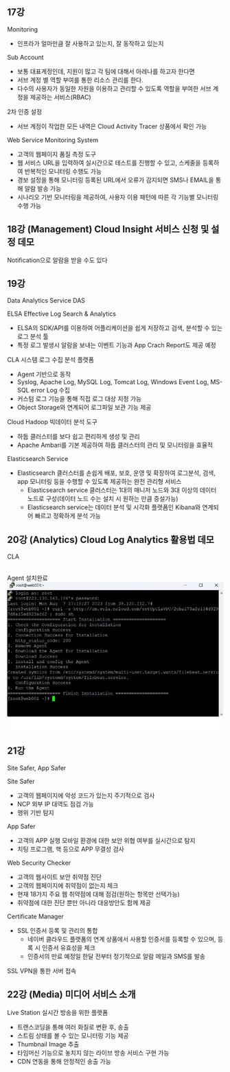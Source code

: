 ## 17강

Monitoring </br>
 - 인프라가 얼마만큼 잘 사용하고 있는지, 잘 동작하고 있는지

Sub Account </br>
 - 보통 대표계정인데, 지원이 많고 각 팀에 대해서 아레나를 하고자 한다면
 - 서브 계정 별 역할 부여를 통한 리소스 관리를 한다.
 - 다수의 사용자가 동일한 자원을 이용하고 관리할 수 있도록 역할을 부여한 서브 계정을 제공하는 서비스(RBAC) </br>

2차 인증 설정
 - 서브 계정이 작업한 모든 내역은 Cloud Activity Tracer 상품에서 확인 가능 </br>

Web Service Monitoring System
 - 고객의 웹페이지 품질 측정 도구
 - 웹 서비스 URL을 입력하여 실시간으로 테스트를 진행할 수 있고, 스케줄을 등록하여 반복적인 모니터링 수행도 가능
 - 경보 설정을 통해 모니터링 등록된 URL에서 오류가 감지되면 SMS나 EMAIL을 통해 알람 발송 가능
 - 시나리오 기반 모니터링을 제공하여, 사용자 이용 패턴에 따른 각 기능별 모니터링 수행 가능 </br>

## 18강 (Management) Cloud Insight 서비스 신청 및 설정 데모

Notification으로 알람을 받을 수도 있다

## 19강
Data Analytics Service
DAS

ELSA
Effective Log Search & Analytics
- ELSA의 SDK/API를 이용하여 어플리케이션을 쉽게 저장하고 검색, 분석할 수 있는 로그 분석 툴
- 특정 로그 발생시 알람을 보내는 이벤트 기능과 App Crach Report도 제공 예정


CLA
시스템 로그 수집 분석 플랫폼
- Agent 기반으로 동작
- Syslog, Apache Log, MySQL Log, Tomcat Log, Windows Event Log, MS-SQL error Log 수집
- 커스텀 로그 기능을 통해 직접 로그 대상 지정 가능
- Object Storage와 연계되어 로그파일 보관 기능 제공


Cloud Hadoop
빅데이터 분석 도구
- 하둡 클러스터를 보다 쉽고 편리하게 생성 및 관리
- Apache Ambari를 기본 제공하여 하둡 클러스터의 관리 및 모니터링을 효율적


Elasticsearch Service
- Elasticsearch 클러스터를 손쉽게 배포, 보호, 운영 및 확장하여 로그분석, 검색, app 모니터링 등을 수행할 수 있도록 제공하는 완전 관리형 서비스
    - Elasticsearch service 클러스터는 1대의 매니저 노드와 3대 이상의 데이터 노드로 구성(데이터 노드 수는 설치 시 원하는 만큼 증설가능)
    - Elasticsearch service는 데이터 분석 및 시각화 플랫폼인 Kibana와 연계되어 빠르고 정확하게 분석 가능
 
## 20강 (Analytics) Cloud Log Analytics 활용법 데모

CLA</br></br>

Agent 설치완료
![Agent설치완료.jpg](Agent설치완료.jpg)


## 21강
Site Safer, App Safer

Site Safer
- 고객의 웹페이지에 악성 코드가 있는지 주기적으로 검사
- NCP 외부 IP 대역도 점검 가능
- 행위 기반 탐지

App Safer
- 고객의 APP 실행 모바일 환경에 대한 보안 위협 여부를 실시간으로 탐지
- 치팅 프로그램, 핵 등으로 APP 무결성 검사

Web Security Checker
- 고객의 웹사이트 보안 취약점 진단
- 고객의 웹페이지에 취약점이 없는지 체크
- 현재 18가지 주요 웹 취약점에 대해 점검(원하는 항목만 선택가능)
- 취약점에 대한 진단 뿐만 아니라 대응방안도 함께 제공

Certificate Manager
- SSL 인증서 등록 및 관리의 통합
  - 네이버 클라우드 플랫폼의 연계 상품에서 사용할 인증서를 등록할 수 있으며, 등록 시 인증서 유효성을 체크
  - 인증서의 만료 예정일 한달 전부터 정기적으로 알람 메일과 SMS를 발송

SSL VPN을 통한 서버 접속


## 22강 (Media) 미디어 서비스 소개

Live Station
실시간 방송을 위한 플랫폼
 - 트랜스코딩을 통해 여러 화질로 변환 후, 송출
 - 스트림 상태를 볼 수 있는 모니터링 기능 제공
 - Thumbnail Image 추출
 - 타임머신 기능으로 놓치지 않는 라이브 방송 서비스 구현 가능
 - CDN 연동을 통해 안정적인 송출 가능
